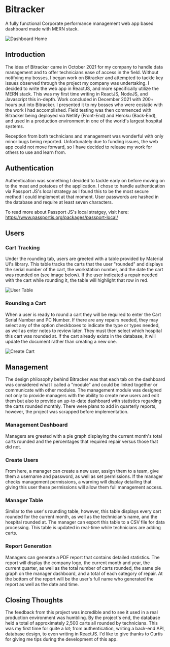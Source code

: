 # Bitracker
A fully functional Corporate performance management web app based dashboard made with MERN stack.

![Dashboard Home](https://i.imgur.com/9EwJXmX.png)

## Introduction
The idea of Bitracker came in October 2021 for my company to handle data management and to offer technicians ease of access in the field. Without notifying my bosses, I began work on Bitracker and attempted to tackle key issues observed through the project my company was undertaking. I decided to write the web app in ReactJS, and more specifically utilize the MERN stack. This was my first time writing in ReactJS, NodeJS, and Javascript this in-depth. Work concluded in December 2021 with 200+ hours put into Bitracker. I presented it to my bosses who were ecstatic with the work I had accomplished. Field testing was then commenced with Bitracker being deployed via Netlify (Front-End) and Heroku (Back-End), and used in a production environment in one of the world's largest hospital systems.

Reception from both technicians and management was wonderful with only minor bugs being reported. Unfortunately due to funding issues, the web app could not move forward, so I have decided to release my work for others to use and learn from.

## Authentication
Authentication was something I decided to tackle early on before moving on to the meat and potatoes of the application. I chose to handle authentication via Passport JS's local strategy as I found this to be the most secure method I could implement at that moment. User passwords are hashed in the database and require at least seven characters.

To read more about Passport JS's local stratgey, visit here: https://www.passportjs.org/packages/passport-local/

## Users

### Cart Tracking
Under the rounding tab, users are greeted with a table provided by Material UI's library. This table tracks the carts that the user "rounded" and displays the serial number of the cart, the workstation number, and the date the cart was rounded on (see image below). If the user indicated a repair needed with the cart while rounding it, the table will highlight that row in red.

![User Table](https://i.imgur.com/jIQi76V.png)

### Rounding a Cart
When a user is ready to round a cart they will be required to enter the Cart Serial Number and PC Number. If there are any repairs needed, they may select any of the option checkboxes to indicate the type or types needed, as well as enter notes to review later. They must then select which hospital this cart was rounded at. If the cart already exists in the database, it will update the document rather than creating a new one.

![Create Cart](https://i.imgur.com/57VaANV.png)

## Management
The design philosophy behind Bitracker was that each tab on the dashboard was considered what I called a "module" and could be linked together or communicate with other modules. The management module was designed not only to provide managers with the ability to create new users and edit them but also to provide an up-to-date dashboard with statistics regarding the carts rounded monthly. There were plans to add in quarterly reports, however, the project was scrapped before implementation.

### Management Dashboard
Managers are greeted with a pie graph displaying the current month's total carts rounded and the percentages that required repair versus those that did not.

### Create Users
From here, a manager can create a new user, assign them to a team, give them a username and password, as well as set permissions. If the manager checks management permissions, a warning will display detailing that giving this user these permissions will allow them full management access.

### Manager Table
Similar to the user's rounding table, however, this table displays every cart rounded for the current month, as well as the technician's name, and the hospital rounded at. The manager can export this table to a CSV file for data processing. This table is updated in real-time while technicians are adding carts.

### Report Generation
Managers can generate a PDF report that contains detailed statistics. The report will display the company logo, the current month and year, the current quarter, as well as the total number of carts rounded, the same pie graph on the manager dashboard, and a total of each category of repair. At the bottom of the report will be the user's full name who generated the report as well as the date and time.

## Closing Thoughts
The feedback from this project was incredible and to see it used in a real production environment was humbling. By the project's end, the database held a total of approximately 2,500 carts all rounded by technicians. This was my first time for quite a lot; from authentication, writing a back-end API, database design, to even writing in ReactJS. I'd like to give thanks to Curtis for giving me tips during the development of this app.
